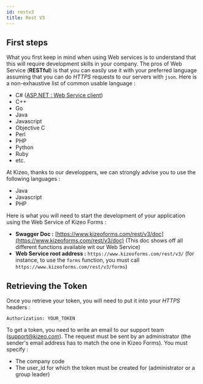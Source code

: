 ```yaml
---
id: restv3
title: Rest V3
---
```


## First steps

What you first keep in mind when using Web services is to understand that this will require development skills in your company. The pros of Web Service (**RESTful**) is that you can easily use it with your preferred language assuming that you can do _HTTPS_ requests to our servers with `json`. Here is a non-exhaustive list of common usable language :

-   C# (<a href="http://www.asp.net/web-api/overview/advanced/calling-a-web-api-from-a-net-client" target="_blank">ASP.NET : Web Service client</a>)
-   C++
-   Go
-   Java
-   Javascript
-   Objective C
-   Perl
-   PHP
-   Python
-   Ruby
-   etc.

At Kizeo, thanks to our developpers, we can strongly advise you to use the following languages :

-   Java
-   Javascript
-   PHP

Here is what you will need to start the development of your application using the Web Service of Kizeo Forms :

-   **Swagger Doc :** [https://www.kizeoforms.com/rest/v3/doc](https://www.kizeoforms.com/rest/v3/doc) (This doc shows off all different functions available wit our Web Service)
-   **Web Service root address :** `https://www.kizeoforms.com/rest/v3/` (for instance, to use the `forms` function, you must call `https://www.kizeoforms.com/rest/v3/forms`)

## Retrieving the Token

Once you retrieve your token, you will need to put it into your _HTTPS_ headers :

```
Authorization: YOUR_TOKEN
```
To get a token, you need to write an email to our support team (support@kizeo.com). The request must be sent by an administrator (the sender's email address has to match the one in Kizeo Forms). You must specify :
-   The company code
-   The user_id for which the token must be created for (administrator or a group leader)
